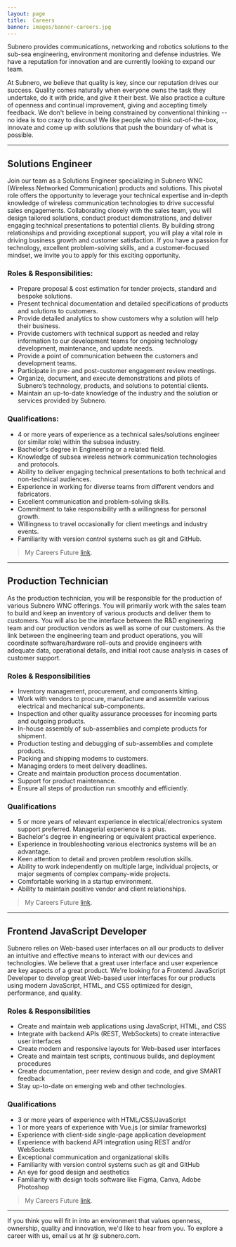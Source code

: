 ```yaml
---
layout: page
title:  Careers
banner: images/banner-careers.jpg
---
```


Subnero provides communications, networking and robotics solutions to the sub-sea engineering, environment monitoring and defense industries. We have a reputation for innovation and are currently looking to expand our team.

At Subnero, we believe that quality is key, since our reputation drives our success. Quality comes naturally when everyone owns the task they undertake, do it with pride, and give it their best. We also practice a culture of openness and continual improvement, giving and accepting timely feedback. We don't believe in being constrained by conventional thinking -- no idea is too crazy to discuss! We like people who think out-of-the-box, innovate and come up with solutions that push the boundary of what is possible.

---

## Solutions Engineer

Join our team as a Solutions Engineer specializing in Subnero WNC (Wireless Networked Communication) products and solutions. This pivotal role offers the opportunity to leverage your technical expertise and in-depth knowledge of wireless communication technologies to drive successful sales engagements. Collaborating closely with the sales team, you will design tailored solutions, conduct product demonstrations, and deliver engaging technical presentations to potential clients. By building strong relationships and providing exceptional support, you will play a vital role in driving business growth and customer satisfaction. If you have a passion for technology, excellent problem-solving skills, and a customer-focused mindset, we invite you to apply for this exciting opportunity.

### Roles & Responsibilities:
- Prepare proposal & cost estimation for tender projects, standard and bespoke solutions.
- Present technical documentation and detailed specifications of products and solutions to customers.
- Provide detailed analytics to show customers why a solution will help their business.
- Provide customers with technical support as needed and relay information to our development teams for ongoing technology development, maintenance, and update needs.
- Provide a point of communication between the customers and development teams.
- Participate in pre- and post-customer engagement review meetings.
- Organize, document, and execute demonstrations and pilots of Subnero’s technology, products, and solutions to potential clients.
- Maintain an up-to-date knowledge of the industry and the solution or services provided by Subnero.

### Qualifications:
- 4 or more years of experience as a technical sales/solutions engineer (or similar role) within the subsea industry.
- Bachelor's degree in Engineering or a related field.
- Knowledge of subsea wireless network communication technologies and protocols.
- Ability to deliver engaging technical presentations to both technical and non-technical audiences.
- Experience in working for diverse teams from different vendors and fabricators.
- Excellent communication and problem-solving skills.
- Commitment to take responsibility with a willingness for personal growth.
- Willingness to travel occasionally for client meetings and industry events.
- Familiarity with version control systems such as git and GitHub.

> My Careers Future [link](https://www.mycareersfuture.gov.sg/job/information-technology/solutions-engineer-subnero-c3df40a25de2ad418ec7d18b85116df2).

---

## Production Technician

As the production technician, you will be responsible for the production of various Subnero WNC offerings. You will primarily work with the sales team to build and keep an inventory of various products and deliver them to customers. You will also be the interface between the R&D engineering team and our production vendors as well as some of our customers. As the link between the engineering team and product operations, you will coordinate software/hardware roll-outs and provide engineers with adequate data, operational details, and initial root cause analysis in cases of customer support.

### Roles & Responsibilities
- Inventory management, procurement, and components kitting.
- Work with vendors to procure, manufacture and assemble various electrical and mechanical sub-components.
- Inspection and other quality assurance processes for incoming parts and outgoing products.
- In-house assembly of sub-assemblies and complete products for shipment.
- Production testing and debugging of sub-assemblies and complete products.
- Packing and shipping modems to customers.
- Managing orders to meet delivery deadlines.
- Create and maintain production process documentation.
- Support for product maintenance.
- Ensure all steps of production run smoothly and efficiently.

### Qualifications
- 5 or more years of relevant experience in electrical/electronics system support preferred. Managerial experience is a plus.
- Bachelor's degree in engineering or equivalent practical experience.
- Experience in troubleshooting various electronics systems will be an advantage.
- Keen attention to detail and proven problem resolution skills.
- Ability to work independently on multiple large, individual projects, or major segments of complex company-wide projects.
- Comfortable working in a startup environment.
- Ability to maintain positive vendor and client relationships.

> My Careers Future [link](https://www.mycareersfuture.gov.sg/job/manufacturing/production-technician-subnero-a9515fed79abc3782eb6be9ae630578f).

---

## Frontend JavaScript Developer
Subnero relies on Web-based user interfaces on all our products to deliver an intuitive and effective means to interact with our devices and technologies. We believe that a great user interface and user experience are key aspects of a great product. We're looking for a Frontend JavaScript Developer to develop great Web-based user interfaces for our products using modern JavaScript, HTML, and CSS optimized for design, performance, and quality.

### Roles & Responsibilities
- Create and maintain web applications using JavaScript, HTML, and CSS
- Integrate with backend APIs (REST, WebSockets) to create interactive user interfaces
- Create modern and responsive layouts for Web-based user interfaces
- Create and maintain test scripts, continuous builds, and deployment procedures
- Create documentation, peer review design and code, and give SMART feedback
- Stay up-to-date on emerging web and other technologies.

### Qualifications
- 3 or more years of experience with HTML/CSS/JavaScript
- 1 or more years of experience with Vue.js (or similar frameworks)
- Experience with client-side single-page application development
- Experience with backend API integration using REST and/or WebSockets
- Exceptional communication and organizational skills
- Familiarity with version control systems such as git and GitHub
- An eye for good design and aesthetics
- Familiarity with design tools software like Figma, Canva, Adobe Photoshop

> My Careers Future [link](https://www.mycareersfuture.gov.sg/job/information-technology/frontend-developer-subnero-dd9663d1aa2be090937a58809bc4e8f9).

---

If you think you will fit in into an environment that values openness, ownership, quality and innovation, we'd like to hear from you. To explore a career with us, email us at hr @ subnero.com.
